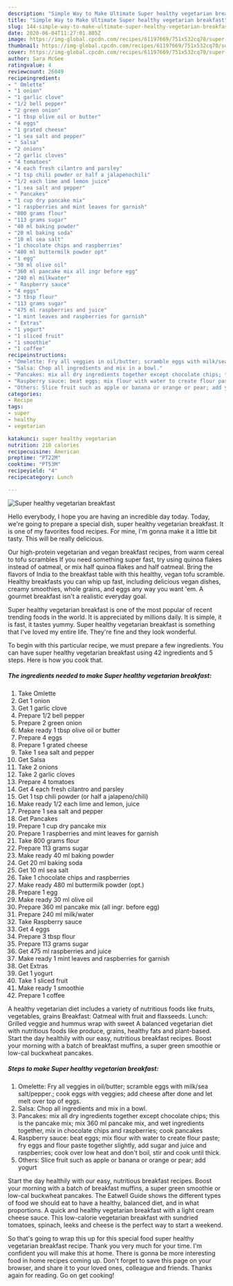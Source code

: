 ```yaml
---
description: "Simple Way to Make Ultimate Super healthy vegetarian breakfast"
title: "Simple Way to Make Ultimate Super healthy vegetarian breakfast"
slug: 144-simple-way-to-make-ultimate-super-healthy-vegetarian-breakfast
date: 2020-06-04T11:27:01.805Z
image: https://img-global.cpcdn.com/recipes/61197669/751x532cq70/super-healthy-vegetarian-breakfast-recipe-main-photo.jpg
thumbnail: https://img-global.cpcdn.com/recipes/61197669/751x532cq70/super-healthy-vegetarian-breakfast-recipe-main-photo.jpg
cover: https://img-global.cpcdn.com/recipes/61197669/751x532cq70/super-healthy-vegetarian-breakfast-recipe-main-photo.jpg
author: Sara McGee
ratingvalue: 4
reviewcount: 26049
recipeingredient:
- " Omlette"
- "1 onion"
- "1 garlic clove"
- "1/2 bell pepper"
- "2 green onion"
- "1 tbsp olive oil or butter"
- "4 eggs"
- "1 grated cheese"
- "1 sea salt and pepper"
- " Salsa"
- "2 onions"
- "2 garlic cloves"
- "4 tomatoes"
- "4 each fresh cilantro and parsley"
- "1 tsp chili powder or half a jalapenochili"
- "1/2 each lime and lemon juice"
- "1 sea salt and pepper"
- " Pancakes"
- "1 cup dry pancake mix"
- "1 raspberries and mint leaves for garnish"
- "800 grams flour"
- "113 grams sugar"
- "40 ml baking powder"
- "20 ml baking soda"
- "10 ml sea salt"
- "1 chocolate chips and raspberries"
- "480 ml buttermilk powder opt"
- "1 egg"
- "30 ml olive oil"
- "360 ml pancake mix all ingr before egg"
- "240 ml milkwater"
- " Raspberry sauce"
- "4 eggs"
- "3 tbsp flour"
- "113 grams sugar"
- "475 ml raspberries and juice"
- "1 mint leaves and raspberries for garnish"
- " Extras"
- "1 yogurt"
- "1 sliced fruit"
- "1 smoothie"
- "1 coffee"
recipeinstructions:
- "Omelette: Fry all veggies in oil/butter; scramble eggs with milk/sea salt/pepper.; cook eggs with veggies; add cheese after done and let melt over top of eggs."
- "Salsa: Chop all ingredients and mix in a bowl."
- "Pancakes: mix all dry ingredients together except chocolate chips; this is the pancake mix; mix 360 ml pancake mix, and wet ingredients together, mix in chocolate chips and raspberries; cook pancakes"
- "Raspberry sauce: beat eggs; mix flour with water to create flour paste; fry eggs and flour paste together slightly, add sugar and juice and raspberries; cook over low heat and don&#39;t boil, stir and cook until thick."
- "Others: Slice fruit such as apple or banana or orange or pear; add yogurt"
categories:
- Recipe
tags:
- super
- healthy
- vegetarian

katakunci: super healthy vegetarian 
nutrition: 210 calories
recipecuisine: American
preptime: "PT22M"
cooktime: "PT53M"
recipeyield: "4"
recipecategory: Lunch

---
```



![Super healthy vegetarian breakfast](https://img-global.cpcdn.com/recipes/61197669/751x532cq70/super-healthy-vegetarian-breakfast-recipe-main-photo.jpg)

Hello everybody, I hope you are having an incredible day today. Today, we're going to prepare a special dish, super healthy vegetarian breakfast. It is one of my favorites food recipes. For mine, I'm gonna make it a little bit tasty. This will be really delicious.

Our high-protein vegetarian and vegan breakfast recipes, from warm cereal to tofu scrambles If you need something super fast, try using quinoa flakes instead of oatmeal, or mix half quinoa flakes and half oatmeal. Bring the flavors of India to the breakfast table with this healthy, vegan tofu scramble. Healthy breakfasts you can whip up fast, including delicious vegan dishes, creamy smoothies, whole grains, and eggs any way you want &#39;em. A gourmet breakfast isn&#39;t a realistic everyday goal.

Super healthy vegetarian breakfast is one of the most popular of recent trending foods in the world. It is appreciated by millions daily. It is simple, it is fast, it tastes yummy. Super healthy vegetarian breakfast is something that I've loved my entire life. They're fine and they look wonderful.


To begin with this particular recipe, we must prepare a few ingredients. You can have super healthy vegetarian breakfast using 42 ingredients and 5 steps. Here is how you cook that.

<!--inarticleads1-->

##### The ingredients needed to make Super healthy vegetarian breakfast:

1. Take  Omlette
1. Get 1 onion
1. Get 1 garlic clove
1. Prepare 1/2 bell pepper
1. Prepare 2 green onion
1. Make ready 1 tbsp olive oil or butter
1. Prepare 4 eggs
1. Prepare 1 grated cheese
1. Take 1 sea salt and pepper
1. Get  Salsa
1. Take 2 onions
1. Take 2 garlic cloves
1. Prepare 4 tomatoes
1. Get 4 each fresh cilantro and parsley
1. Get 1 tsp chili powder (or half a jalapeno/chili)
1. Make ready 1/2 each lime and lemon, juice
1. Prepare 1 sea salt and pepper
1. Get  Pancakes
1. Prepare 1 cup dry pancake mix
1. Prepare 1 raspberries and mint leaves for garnish
1. Take 800 grams flour
1. Prepare 113 grams sugar
1. Make ready 40 ml baking powder
1. Get 20 ml baking soda
1. Get 10 ml sea salt
1. Take 1 chocolate chips and raspberries
1. Make ready 480 ml buttermilk powder (opt.)
1. Prepare 1 egg
1. Make ready 30 ml olive oil
1. Prepare 360 ml pancake mix (all ingr. before egg)
1. Prepare 240 ml milk/water
1. Take  Raspberry sauce
1. Get 4 eggs
1. Prepare 3 tbsp flour
1. Prepare 113 grams sugar
1. Get 475 ml raspberries and juice
1. Make ready 1 mint leaves and raspberries for garnish
1. Get  Extras
1. Get 1 yogurt
1. Take 1 sliced fruit
1. Make ready 1 smoothie
1. Prepare 1 coffee


A healthy vegetarian diet includes a variety of nutritious foods like fruits, vegetables, grains Breakfast: Oatmeal with fruit and flaxseeds. Lunch: Grilled veggie and hummus wrap with sweet A balanced vegetarian diet with nutritious foods like produce, grains, healthy fats and plant-based. Start the day healthily with our easy, nutritious breakfast recipes. Boost your morning with a batch of breakfast muffins, a super green smoothie or low-cal buckwheat pancakes. 

<!--inarticleads2-->

##### Steps to make Super healthy vegetarian breakfast:

1. Omelette: Fry all veggies in oil/butter; scramble eggs with milk/sea salt/pepper.; cook eggs with veggies; add cheese after done and let melt over top of eggs.
1. Salsa: Chop all ingredients and mix in a bowl.
1. Pancakes: mix all dry ingredients together except chocolate chips; this is the pancake mix; mix 360 ml pancake mix, and wet ingredients together, mix in chocolate chips and raspberries; cook pancakes
1. Raspberry sauce: beat eggs; mix flour with water to create flour paste; fry eggs and flour paste together slightly, add sugar and juice and raspberries; cook over low heat and don&#39;t boil, stir and cook until thick.
1. Others: Slice fruit such as apple or banana or orange or pear; add yogurt


Start the day healthily with our easy, nutritious breakfast recipes. Boost your morning with a batch of breakfast muffins, a super green smoothie or low-cal buckwheat pancakes. The Eatwell Guide shows the different types of food we should eat to have a healthy, balanced diet, and in what proportions. A quick and healthy vegetarian breakfast with a light cream cheese sauce. This low-calorie vegetarian breakfast with sundried tomatoes, spinach, leeks and cheese is the perfect way to start a weekend. 

So that's going to wrap this up for this special food super healthy vegetarian breakfast recipe. Thank you very much for your time. I'm confident you will make this at home. There is gonna be more interesting food in home recipes coming up. Don't forget to save this page on your browser, and share it to your loved ones, colleague and friends. Thanks again for reading. Go on get cooking!
